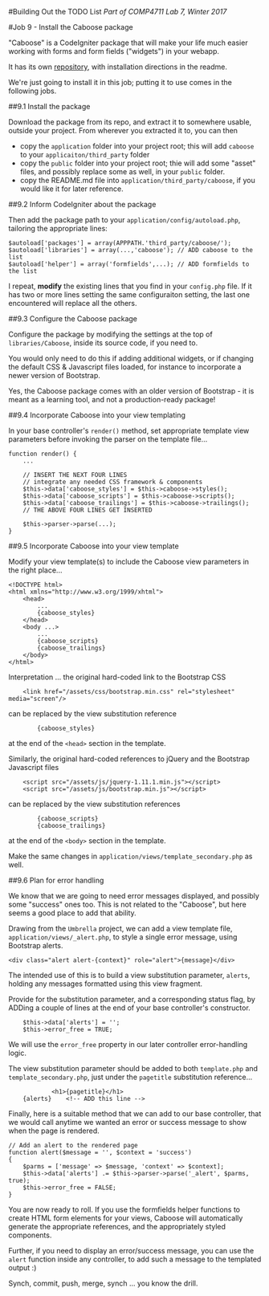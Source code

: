 #Building Out the TODO List
_Part of COMP4711 Lab 7, Winter 2017_

#Job 9 - Install the Caboose package

"Caboose" is a CodeIgniter package that will make your life
much easier working with forms and form fields ("widgets") in your webapp.

It has its own [repository](https://github.com/jedi-academy/package-caboose),
with installation directions in the readme.

We're just going to install it in this job; putting it to use
comes in the following jobs.

##9.1 Install the package

Download the package from its repo, and extract it to somewhere usable, outside your project. From wherever
you extracted it to, you can then
- copy the `application` folder into your project root; this will add `caboose` to your `applicaiton/third_party` folder
- copy the `public` folder into your project root; thie will add some "asset" files, and possibly replace some as well,
in your `public` folder.
- copy the README.md file into  `application/third_party/caboose`, if you would like it for later reference.

##9.2 Inform CodeIgniter about the package

Then add the package path to your `application/config/autoload.php`, tailoring
the appropriate lines:
    
    $autoload['packages'] = array(APPPATH.'third_party/caboose/');
    $autoload['libraries'] = array(...,'caboose'); // ADD caboose to the list
    $autoload['helper'] = array('formfields',...); // ADD formfields to the list

I repeat, **modify** the existing lines that you find in your `config.php`
file. If it has two or more lines setting the same configuraiton setting,
the last one encountered will replace all the others.

##9.3 Configure the Caboose package

Configure the package by modifying the settings at the top of `libraries/Caboose`,
inside its source code, if you need to.

You would only need to do this if adding additional widgets, or if changing
the default CSS & Javascript files loaded, for instance to incorporate
a newer version of Bootstrap.

Yes, the Caboose package comes with an older version of Bootstrap - it
is meant as a learning tool, and not a production-ready package!

##9.4 Incorporate Caboose into your view templating

In your base controller's `render()` method, set appropriate template
view parameters before invoking the parser on the template file...

    function render() {
        ...

        // INSERT THE NEXT FOUR LINES
        // integrate any needed CSS framework & components
        $this->data['caboose_styles'] = $this->caboose->styles();
        $this->data['caboose_scripts'] = $this->caboose->scripts();
        $this->data['caboose_trailings'] = $this->caboose->trailings();
        // THE ABOVE FOUR LINES GET INSERTED

        $this->parser->parse(...);
    }

##9.5 Incorporate Caboose into your view template

Modify your view template(s) to include the Caboose view parameters in the right place...

    <!DOCTYPE html>
    <html xmlns="http://www.w3.org/1999/xhtml">
        <head>
            ...
            {caboose_styles}
        </head>
        <body ...>
            ...
            {caboose_scripts}
            {caboose_trailings}
        </body>
    </html>

Interpretation ... the original hard-coded link to the Bootstrap CSS

        <link href="/assets/css/bootstrap.min.css" rel="stylesheet" media="screen"/>

can be replaced by the view substitution reference

            {caboose_styles}

at the end of the `<head>` section in the template.

Similarly, the original hard-coded references to jQuery and the Bootstrap
Javascript files

        <script src="/assets/js/jquery-1.11.1.min.js"></script>
        <script src="/assets/js/bootstrap.min.js"></script>

can be replaced by the view substitution references

            {caboose_scripts}
            {caboose_trailings}

at the end of the `<body>` section in the template.

Make the same changes in `application/views/template_secondary.php` as well.

##9.6 Plan for error handling

We know that we are going to need error messages displayed, and possibly
some "success" ones too. This is not related to the "Caboose", but here
seems a good place to add that ability.

Drawing from the `Umbrella` project, we can add a view template file,
`application/views/_alert.php`, to style a single error message,
using Bootstrap alerts.

    <div class="alert alert-{context}" role="alert">{message}</div>

The intended use of this is to build a view substitution parameter, `alerts`,
holding any messages formatted using this view fragment.

Provide for the substitution parameter, and a corresponding status flag,
by ADDing a couple of lines at the end of your base controller's
constructor.

		$this->data['alerts'] = '';
		$this->error_free = TRUE;

We will use the `error_free` property in our later controller error-handling logic.

The view substitution parameter should be added to both `template.php` and `template_secondary.php`,
just under the `pagetitle` substitution reference...

                <h1>{pagetitle}</h1>
		{alerts}    <!-- ADD this line -->

Finally, here is a suitable method that we can add to our base controller,
that we would call anytime we wanted an error or success message
to show when the page is rendered.

	// Add an alert to the rendered page
	function alert($message = '', $context = 'success')
	{
		$parms = ['message' => $message, 'context' => $context];
		$this->data['alerts'] .= $this->parser->parse('_alert', $parms, true);
		$this->error_free = FALSE;
	}


You are now ready to roll. If you use the formfields helper functions to
create HTML form elements for your views, Caboose will automatically
generate the appropriate references, and the appropriately styled
components.

Further, if you need to display an error/success message, you can use
the `alert` function inside any controller, to add such a message to 
the templated output :)

<div class="alert alert-info">
Synch, commit, push, merge, synch ... you know the drill.
</div>
